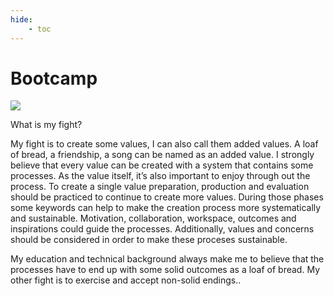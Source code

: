 ```yaml
---
hide:
    - toc
---
```


# Bootcamp

![](../ımages/caglaralkan_firstsubmission/first_assignmentcopy.jpg)

What is my fight?

  My fight is to create some values, I can also call them added values. A loaf of bread, a friendship, a song can be named as an added value. I strongly believe that every value can be created with a system that contains some processes. As the value itself, it’s also important to enjoy through out the process. To create a single value preparation, production and evaluation should be practiced to continue to create more values. During those phases some keywords can help to make the creation process more systematically and sustainable. Motivation, collaboration, workspace, outcomes and inspirations could guide the processes. Additionally, values and concerns should be considered in order to make these proceses sustainable.

  My education and technical background always make me to believe that the processes have to end up with some solid outcomes as a loaf of bread. My other fight is to exercise and accept non-solid endings..
